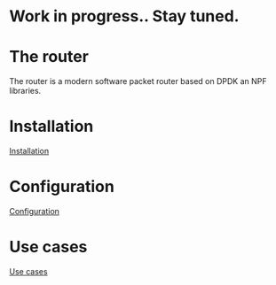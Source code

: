 # Work in progress.. Stay tuned.



# The router
The router is a modern software packet router based on DPDK an NPF libraries.

# Installation
<a href="/install.md">Installation</a>

# Configuration
<a href="/conf_options.md">Configuration</a>

# Use cases
<a href="/use_cases.md">Use cases</a>